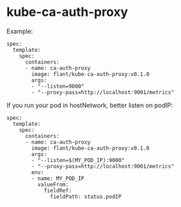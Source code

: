 # kube-ca-auth-proxy

Example:
```
spec:
  template:
    spec:
      containers:
      - name: ca-auth-proxy
        image: flant/kube-ca-auth-proxy:v0.1.0
        args:
        - "--listen=9000"
        - "--proxy-pass=http://localhost:9001/metrics"
```

If you run your pod in hostNetwork, better listen on podIP:
```
spec:
  template:
    spec:
      containers:
      - name: ca-auth-proxy
        image: flant/kube-ca-auth-proxy:v0.1.0
        args:
        - "--listen=$(MY_POD_IP):9000"
        - "--proxy-pass=http://localhost:9001/metrics"
        env:
        - name: MY_POD_IP
          valueFrom:
            fieldRef:
              fieldPath: status.podIP

```
